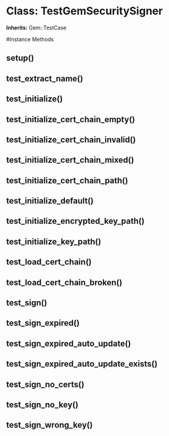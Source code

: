 # Class: TestGemSecuritySigner
**Inherits:** Gem::TestCase
    




#Instance Methods
## setup() [](#method-i-setup)

## test_extract_name() [](#method-i-test_extract_name)

## test_initialize() [](#method-i-test_initialize)

## test_initialize_cert_chain_empty() [](#method-i-test_initialize_cert_chain_empty)

## test_initialize_cert_chain_invalid() [](#method-i-test_initialize_cert_chain_invalid)

## test_initialize_cert_chain_mixed() [](#method-i-test_initialize_cert_chain_mixed)

## test_initialize_cert_chain_path() [](#method-i-test_initialize_cert_chain_path)

## test_initialize_default() [](#method-i-test_initialize_default)

## test_initialize_encrypted_key_path() [](#method-i-test_initialize_encrypted_key_path)

## test_initialize_key_path() [](#method-i-test_initialize_key_path)

## test_load_cert_chain() [](#method-i-test_load_cert_chain)

## test_load_cert_chain_broken() [](#method-i-test_load_cert_chain_broken)

## test_sign() [](#method-i-test_sign)

## test_sign_expired() [](#method-i-test_sign_expired)

## test_sign_expired_auto_update() [](#method-i-test_sign_expired_auto_update)

## test_sign_expired_auto_update_exists() [](#method-i-test_sign_expired_auto_update_exists)

## test_sign_no_certs() [](#method-i-test_sign_no_certs)

## test_sign_no_key() [](#method-i-test_sign_no_key)

## test_sign_wrong_key() [](#method-i-test_sign_wrong_key)

